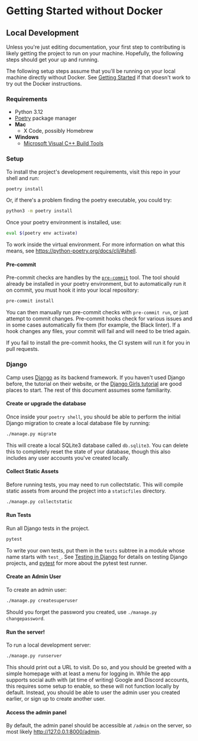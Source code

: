 # Getting Started without Docker

## Local Development

Unless you're just editing documentation, your first step to contributing is
likely getting the project to run on your machine. Hopefully, the following steps
should get your up and running.

The following setup steps assume that you'll be running on your local machine
directly without Docker. See [Getting Started](./getting-started.md) if that doesn't
work to try out the Docker instructions.

### Requirements

- Python 3.12
- [Poetry](https://python-poetry.org/docs/#installation) package manager
- **Mac**
  - X Code, possibly Homebrew
- **Windows**
  - [Microsoft Visual C++ Build Tools](https://visualstudio.microsoft.com/visual-cpp-build-tools/)

### Setup

To install the project's development requirements, visit this repo in
your shell and run:

```sh
poetry install
```

Or, if there's a problem finding the poetry executable, you could try:

```sh
python3 -m poetry install
```

Once your poetry environment is installed, use:

```sh
eval $(poetry env activate)
```

To work inside the virtual environment. For more information on what this means,
see https://python-poetry.org/docs/cli/#shell.

#### Pre-commit

Pre-commit checks are handles by the [`pre-commit`](https://pre-commit.com/)
tool. The tool should already be installed in your poetry environment, but to
automatically run it on commit, you must hook it into your local repository:

```sh
pre-commit install
```

You can then manually run pre-commit checks with `pre-commit run`, or just
attempt to commit changes. Pre-commit hooks check for various issues and
in some cases automatically fix them (for example, the Black linter). If
a hook changes any files, your commit will fail and will need to be tried again.

If you fail to install the pre-commit hooks, the CI system will run it for you
in pull requests.

### Django

Camp uses [Django](https://www.djangoproject.com/) as its backend framework.
If you haven't used Django before, the tutorial on their website, or the
[Django Girls tutorial](https://tutorial.djangogirls.org/) are good places
to start. The rest of this document assumes some familiarity.

#### Create or upgrade the database

Once inside your `poetry shell`, you should be able to perform the initial Django
migration to create a local database file by running:

```sh
./manage.py migrate
```

This will create a local SQLite3 database called `db.sqlite3`. You can delete
this to completely reset the state of your database, though this also includes
any user accounts you've created locally.

#### Collect Static Assets

Before running tests, you may need to run collectstatic. This will
compile static assets from around the project into a `staticfiles`
directory.

```sh
./manage.py collectstatic
```

#### Run Tests

Run all Django tests in the project.

```sh
pytest
```

To write your own tests, put them in the `tests` subtree
in a module whose name starts with `test_`. See
[Testing in Django](https://docs.djangoproject.com/en/4.1/topics/testing/)
for details on testing Django projects, and [pytest](https://pytest.org)
for more about the pytest test runner.

#### Create an Admin User

To create an admin user:

```sh
./manage.py createsuperuser
```

Should you forget the password you created, use `./manage.py changepassword`.

#### Run the server!

To run a local development server:

```sh
./manage.py runserver
```

This should print out a URL to visit. Do so, and you should be greeted with
a simple homepage with at least a menu for logging in. While the app supports
social auth with (at time of writing) Google and Discord accounts, this requires
some setup to enable, so these will not function locally by default. Instead,
you should be able to user the admin user you created earlier, or sign up to
create another user.

#### Access the admin panel

By default, the admin panel should be accessible at `/admin` on the server,
so most likely http://127.0.0.1:8000/admin.
